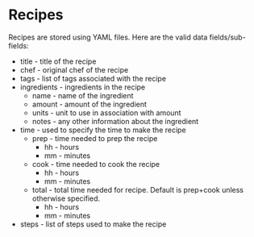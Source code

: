 # Recipes

Recipes are stored using YAML files. Here are the valid data fields/sub-fields:

-   title - title of the recipe
-   chef - original chef of the recipe
-   tags - list of tags associated with the recipe
-   ingredients - ingredients in the recipe
    -   name - name of the ingredient
    -   amount - amount of the ingredient
    -   units - unit to use in association with amount
    -   notes - any other information about the ingredient
-   time - used to specify the time to make the recipe
    -   prep - time needed to prep the recipe
        -   hh - hours
        -   mm - minutes
    -   cook - time needed to cook the recipe
        -   hh - hours
        -   mm - minutes
    -   total - total time needed for recipe. Default is prep+cook unless otherwise specified.
        -   hh - hours
        -   mm - minutes
-   steps - list of steps used to make the recipe
